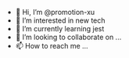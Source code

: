 - 👋 Hi, I’m @promotion-xu
- 👀 I’m interested in new tech
- 🌱 I’m currently learning jest
- 💞️ I’m looking to collaborate on ...
- 📫 How to reach me ...

<!---
promotion-xu/promotion-xu is a ✨ special ✨ repository because its `README.md` (this file) appears on your GitHub profile.
You can click the Preview link to take a look at your changes.
--->
